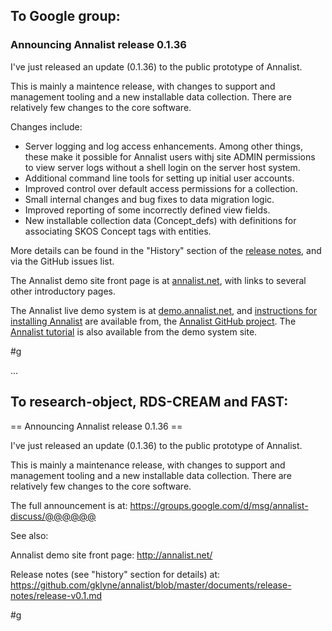 ## To Google group:

### Announcing Annalist release 0.1.36

I've just released an update (0.1.36) to the public prototype of Annalist.

This is mainly a maintence release, with changes to support and management tooling and a new installable data collection.  There are relatively few changes to the core software.

Changes include:

* Server logging and log access enhancements.  Among other things, these make it possible for Annalist users withj site ADMIN permissions to view server logs without a shell login on the server host system.
* Additional command line tools for setting up initial user accounts.
* Improved control over default access permissions for a collection.
* Small internal changes and bug fixes to data migration logic.
* Improved reporting of some incorrectly defined view fields.
* New installable collection data (Concept_defs) with definitions for associating SKOS Concept tags with entities.

More details can be found in the "History" section of the [release notes](https://github.com/gklyne/annalist/blob/master/documents/release-notes/release-v0.1.md), and via the GitHub issues list.

The Annalist demo site front page is at [annalist.net](http://annalist.net/), with links to several other introductory pages.

The Annalist live demo system is at [demo.annalist.net](http://demo.annalist.net/annalist/site/), and [instructions for installing Annalist](https://github.com/gklyne/annalist/blob/master/documents/installing-annalist.md) are available from, the [Annalist GitHub project](https://github.com/gklyne/annalist).  The [Annalist tutorial](http://annalist.net/documents/tutorial/annalist-tutorial.html) is also available from the demo system site.

#g

...

## To research-object, RDS-CREAM and FAST:

== Announcing Annalist release 0.1.36 ==

I've just released an update (0.1.36) to the public prototype of Annalist.  

This is mainly a maintenance release, with changes to support and management tooling and a new installable data collection.  There are relatively few changes to the core software.

The full announcement is at: 
https://groups.google.com/d/msg/annalist-discuss/@@@@@@

See also: 

Annalist demo site front page: http://annalist.net/

Release notes (see "history" section for details) at:
https://github.com/gklyne/annalist/blob/master/documents/release-notes/release-v0.1.md

#g

